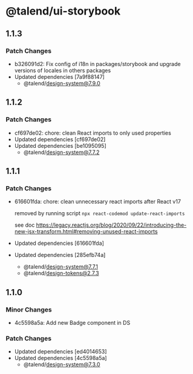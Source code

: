 # @talend/ui-storybook

## 1.1.3

### Patch Changes

- b326091d2: Fix config of i18n in packages/storybook and upgrade versions of locales in others packages
- Updated dependencies [7a9f88147]
  - @talend/design-system@7.9.0

## 1.1.2

### Patch Changes

- cf697de02: chore: clean React imports to only used properties
- Updated dependencies [cf697de02]
- Updated dependencies [be1095095]
  - @talend/design-system@7.7.2

## 1.1.1

### Patch Changes

- 616601fda: chore: clean unnecessary react imports after React v17

  removed by running script `npx react-codemod update-react-imports`

  see doc https://legacy.reactjs.org/blog/2020/09/22/introducing-the-new-jsx-transform.html#removing-unused-react-imports

- Updated dependencies [616601fda]
- Updated dependencies [285efb74a]
  - @talend/design-system@7.7.1
  - @talend/design-tokens@2.7.3

## 1.1.0

### Minor Changes

- 4c5598a5a: Add new Badge component in DS

### Patch Changes

- Updated dependencies [ed4014653]
- Updated dependencies [4c5598a5a]
  - @talend/design-system@7.3.0
